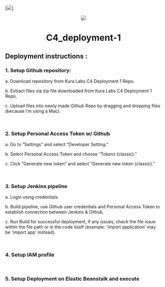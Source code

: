 [<img src="https://github.com/kura-labs-org/kuralabs_deployment_1/blob/main/Kuralogo.png">]

<p align="center">
  <img src="https://github.com/kura-labs-org/kuralabs_deployment_1/blob/main/Kuralogo.png">
</p>

<h1 align="center">C4_deployment-1</h1> 

## Deployment instructions :

### 1. Setup Github repository: 

   a. Download repository from Kura Labs C4 Deployment 1 Repo.

   b. Extract files via zip file downloaded from Kura Labs C4 Deployment 1 Repo.

   c. Upload files into newly made Github Repo by dragging and dropping files (because I’m using a Mac).

&nbsp;

### 2. Setup Personal Access Token w/ Github

   a. Go to “Settings” and select “Developer Setting.”

   b. Select Personal Access Token and choose “Tokens (classic).”

   c. Click “Generate new token” and select “Generate new token (classic).”

&nbsp;

### 3. Setup Jenkins pipeline

   a. Login using credentials.

   b. Build pipeline, use Github user credentials and Personal Access Token to establish connection between Jenkins & Github.

   c. Run Build for successful deployment, if any issues, check the file issue within the file path or in the code itself (example: 'import application' may be 'import app' instead).

&nbsp;

### 4. Setup IAM profile

&nbsp;

### 5. Setup Deployment on Elastic Beanstalk and execute
